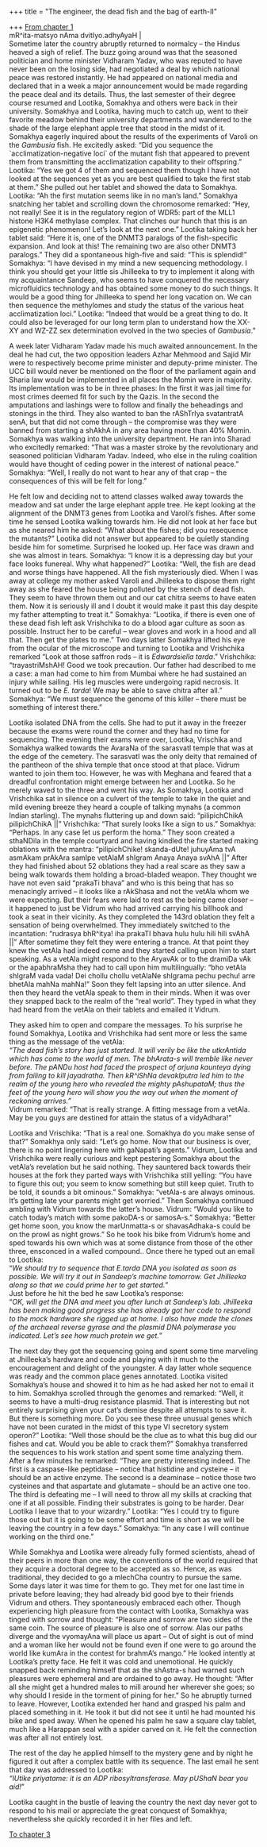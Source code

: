 +++
title = "The engineer, the dead fish and the bag of earth-II"

+++
[From chapter
1](https://manasataramgini.wordpress.com/2014/05/06/the-engineer-the-dead-fish-and-the-bag-of-earth/ "The engineer, the dead fish and the bag of earth-I")  
mR^ita-matsyo nAma dvitIyo.adhyAyaH |  
Sometime later the country abruptly returned to normalcy – the Hindus
heaved a sigh of relief. The buzz going around was that the seasoned
politician and home minister Vidharam Yadav, who was reputed to have
never been on the losing side, had negotiated a deal by which national
peace was restored instantly. He had appeared on national media and
declared that in a week a major announcement would be made regarding the
peace deal and its details. Thus, the last semester of their degree
course resumed and Lootika, Somakhya and others were back in their
university. Somakhya and Lootika, having much to catch up, went to their
favorite meadow behind their university departments and wandered to the
shade of the large elephant apple tree that stood in the midst of it.
Somakhya eagerly inquired about the results of the experiments of Varoli
on the *Gambusia* fish. He excitedly asked: “Did you sequence the
\`acclimatization-negative loci\` of the mutant fish that appeared to
prevent them from transmitting the acclimatization capability to their
offspring.” Lootika: “Yes we got 4 of them and sequenced them though I
have not looked at the sequences yet as you are best qualified to take
the first stab at them.” She pulled out her tablet and showed the data
to Somakhya. Lootika: “Ah the first mutation seems like in no man’s
land.” Somakhya snatching her tablet and scrolling down the chromosome
remarked: “Hey, not really\! See it is in the regulatory region of WDR5:
part of the MLL1 histone H3K4 methylase complex. That clinches our hunch
that this is an epigenetic phenomenon\! Let’s look at the next one.”
Lootika taking back her tablet said: “Here it is, one of the DNMT3
paralogs of the fish-specific expansion. And look at this\! The
remaining two are also other DNMT3 paralogs.” They did a spontaneous
high-five and said: “This is splendid\!” Somakhya: “I have devised in my
mind a new sequencing methodology. I think you should get your little
sis Jhilleeka to try to implement it along with my acquaintance Sandeep,
who seems to have conquered the necessary microfluidics technology and
has obtained some money to do such things. It would be a good thing for
Jhilleeka to spend her long vacation on. We can then sequence the
methylomes and study the status of the various heat acclimatization
loci.” Lootika: “Indeed that would be a great thing to do. It could also
be leveraged for our long term plan to understand how the XX-XY and
WZ-ZZ sex determination evolved in the two species of *Gambusia*.”

A week later Vidharam Yadav made his much awaited announcement. In the
deal he had cut, the two opposition leaders Azhar Mehmood and Sajid Mir
were to respectively become prime minister and deputy-prime minister.
The UCC bill would never be mentioned on the floor of the parliament
again and Sharia law would be implemented in all places the Momin were
in majority. Its implementation was to be in three phases: In the first
it was jail time for most crimes deemed fit for such by the Qazis. In
the second the amputations and lashings were to follow and finally the
beheadings and stonings in the third. They also wanted to ban the
rAShTrIya svatantratA senA, but that did not come through – the
compromise was they were banned from starting a shAkhA in any area
having more than 40% Momin. Somakhya was walking into the university
department. He ran into Sharad who excitedly remarked: “That was a
master stroke by the revolutionary and seasoned politician Vidharam
Yadav. Indeed, who else in the ruling coalition would have thought of
ceding power in the interest of national peace.” Somakhya: “Well, I
really do not want to hear any of that crap – the consequences of this
will be felt for long.”

He felt low and deciding not to attend classes walked away towards the
meadow and sat under the large elephant apple tree. He kept looking at
the alignment of the DNMT3 genes from Lootika and Varoli’s fishes. After
some time he sensed Lootika walking towards him. He did not look at her
face but as she neared him he asked: “What about the fishes; did you
resequence the mutants?” Lootika did not answer but appeared to be
quietly standing beside him for sometime. Surprised he looked up. Her
face was drawn and she was almost in tears. Somakhya: “I know it is a
depressing day but your face looks funereal. Why what happened?”
Lootika: “Well, the fish are dead and worse things have happened. All
the fish mysteriously died. When I was away at college my mother asked
Varoli and Jhilleeka to dispose them right away as she feared the house
being polluted by the stench of dead fish. They seem to have thrown them
out and our cat chitra seems to have eaten them. Now it is seriously ill
and I doubt it would make it past this day despite my father attempting
to treat it.” Somakhya: “Lootika, if there is even one of these dead
fish left ask Vrishchika to do a blood agar culture as soon as possible.
Instruct her to be careful – wear gloves and work in a hood and all
that. Then get the plates to me.” Two days latter Somakhya lifted his
eye from the ocular of the microscope and turning to Lootika and
Vrishchika remarked “Look at those saffron rods – it is *Edwardsiella
tarda*.” Vrishchika: “trayastriMshAH\! Good we took precaution. Our
father had described to me a case: a man had come to him from Mumbai
where he had sustained an injury while sailing. His leg muscles were
undergoing rapid necrosis. It turned out to be *E. tarda*\! We may be
able to save chitra after all.” Somakhya: “We must sequence the genome
of this killer – there must be something of interest there.”

Lootika isolated DNA from the cells. She had to put it away in the
freezer because the exams were round the corner and they had no time for
sequencing. The evening their exams were over, Lootika, Vrischika and
Somakhya walked towards the AvaraNa of the sarasvatI temple that was at
the edge of the cemetery. The sarasvatI was the only deity that remained
of the pantheon of the shiva temple that once stood at that place.
Vidrum wanted to join them too. However, he was with Meghana and feared
that a dreadful confrontation might emerge between her and Lootika. So
he merely waved to the three and went his way. As Somakhya, Lootika and
Vrishchika sat in silence on a culvert of the temple to take in the
quiet and mild evening breeze they heard a couple of talking mynahs (a
common Indian starling). The mynahs fluttering up and down said:
“pilipichChikA pilipichChikA ||” Vrishchika: “That surely looks like a
sign to us.” Somakhya: “Perhaps. In any case let us perform the homa.”
They soon created a sthaNDila in the temple courtyard and having kindled
the fire started making oblations with the mantra: “pilipichChike\!
skanda-dUte\! juhuyAma tvA asmAkam prAkAra samIpe vetAlaM shIgram Anaya
Anaya svAhA ||” After they had finished about 52 oblations they had a
real scare as they saw a being walk towards them holding a broad-bladed
weapon. They thought we have not even said “prakaTi bhava” and who is
this being that has so menacingly arrived – it looks like a rAkShasa and
not the vetAla whom we were expecting. But their fears were laid to rest
as the being came closer – it happened to just be Vidrum who had arrived
carrying his billhook and took a seat in their vicinity. As they
completed the 143rd oblation they felt a sensation of being overwhelmed.
They immediately switched to the incantation: “rudrasya bhR^itya\! iha
prakaTI bhava hulu hulu hili hili svAhA ||” After sometime they felt
they were entering a trance. At that point they knew the vetAla had
indeed come and they started calling upon him to start speaking. As a
vetAla might respond to the AryavAk or to the dramiDa vAk or the
apabhraMsha they had to call upon him multilingually: “bho vetAla
shIgraM vada vada\! Dei chollu chollu vetAlaNe shIgrama pechu pechu\!
arre bhetAla mahNa mahNa\!” Soon they felt lapsing into an utter
silence. And then they heard the vetAla speak to them in their minds.
When it was over they snapped back to the realm of the “real world”.
They typed in what they had heard from the vetAla on their tablets and
emailed it Vidrum.

They asked him to open and compare the messages. To his surprise he
found Somakhya, Lootika and Vrishchika had sent more or less the same
thing as the message of the vetAla:  
*“The dead fish’s story has just started. It will verily be like the
utkrAntida which has come to the world of men. The bhArata-s will
tremble like never before. The pANDu host had faced the prospect of
arjuna kaunteya dying from failing to kill jayadratha. Then kR^iShNa
devakIputra led him to the realm of the young hero who revealed the
mighty pAshupataM; thus the feet of the young hero will show you the way
out when the moment of reckoning arrives.”*  
Vidrum remarked: “That is really strange. A fitting message from a
vetAla. May be you guys are destined for attain the status of a
vidyAdhara\!”

Lootika and Vrischika: “That is a real one. Somakhya do you make sense
of that?” Somakhya only said: “Let’s go home. Now that our business is
over, there is no point lingering here with gaNapati’s agents.” Vidrum,
Lootika and Vrishchika were really curious and kept pestering Somakhya
about the vetAla’s revelation but he said nothing. They sauntered back
towards their houses at the fork they parted ways with Vrishchika still
yelling: “You have to figure this out; you seem to know something but
still keep quiet. Truth to be told, it sounds a bit ominous.” Somakhya:
“vetAla-s are always ominous. It’s getting late your parents might get
worried.” Then Somakhya continued ambling with Vidrum towards the
latter’s house. Vidrum: “Would you like to catch today’s match with
some pakoDA-s or samosA-s.” Somakhya: “Better get home soon, you know
the marUnmatta-s or shavasAdhaka-s could be on the prowl as night
grows.” So he took his bike from Vidrum’s home and sped towards his
own which was at some distance from those of the other three, ensconced
in a walled compound.. Once there he typed out an email to Lootika:  
“*We should try to sequence that E.tarda DNA you isolated as soon as
possible. We will try it out in Sandeep’s machine tomorrow. Get
Jhilleeka along so that we could prime her to get started.*”  
Just before he hit the bed he saw Lootika’s response:  
“*OK, will get the DNA and meet you after lunch at Sandeep’s lab.
Jhilleeka has been making good progress she has already got her code to
respond to the mock hardware she rigged up at home. I also have made the
clones of the archaeal reverse gyrase and the plasmid DNA polymerase you
indicated. Let’s see how much protein we get.*”

The next day they got the sequencing going and spent some time marveling
at Jhilleeka’s hardware and code and playing with it much to the
encouragement and delight of the youngster. A day latter whole sequence
was ready and the common place genes annotated. Lootika visited
Somakhya’s house and showed it to him as he had asked her not to email
it to him. Somakhya scrolled through the genomes and remarked: “Well, it
seems to have a multi-drug resistance plasmid. That is interesting but
not entirely surprising given your cat’s demise despite all attempts to
save it. But there is something more. Do you see these three unusual
genes which have not been curated in the midst of this type VI secretory
system operon?” Lootika: “Well those should be the clue as to what this
bug did our fishes and cat. Would you be able to crack them?” Somakhya
transferred the sequences to his work station and spent some time
analyzing them. After a few minutes he remarked: “They are pretty
interesting indeed. The first is a caspase-like peptidase – notice that
histidine and cysteine – it should be an active enzyme. The second is a
deaminase – notice those two cysteines and that aspartate and glutamate
– should be an active one too. The third is defeating me – I will need
to throw all my skills at cracking that one if at all possible. Finding
their substrates is going to be harder. Dear Lootika I leave that to
your wizardry.” Lootika: “Yes I could try to figure those out but it is
going to be some effort and time is short as we will be leaving the
country in a few days.” Somakhya: “In any case I will continue working
on the third one.”

While Somakhya and Lootika were already fully formed scientists, ahead
of their peers in more than one way, the conventions of the world
required that they acquire a doctoral degree to be accepted as so.
Hence, as was traditional, they decided to go a mlechCha country to
pursue the same. Some days later it was time for them to go. They met
for one last time in private before leaving; they had already bid good
bye to their friends Vidrum and others. They spontaneously embraced each
other. Though experiencing high pleasure from the contact with Lootika,
Somakhya was tinged with sorrow and thought: “Pleasure and sorrow are
two sides of the same coin. The source of pleasure is also one of
sorrow. Alas our paths diverge and the vyomayAna will place us apart –
Out of sight is out of mind and a woman like her would not be found even
if one were to go around the world like kumAra in the contest for
brahmA’s mango.” He looked intently at Lootika’s pretty face. He felt
it was cold and unemotional. He quickly snapped back reminding himself
that as the shAstra-s had warned such pleasures were ephemeral and are
ordained to go away. He thought: “After all she might get a hundred
males to mill around her wherever she goes; so why should I reside in
the torment of pining for her.” So he abruptly turned to leave. However,
Lootika extended her hand and grasped his palm and placed something in
it. He took it but did not see it until he had mounted his bike and sped
away. When he opened his palm he saw a square clay tablet, much like a
Harappan seal with a spider carved on it. He felt the connection was
after all not entirely lost.

The rest of the day he applied himself to the mystery gene and by night
he figured it out after a complex battle with its sequence. The last
email he sent that day was addressed to Lootika:  
*“lUtike priyatame: it is an ADP ribosyltransferase. May pUShaN bear you
aid\!*”

Lootika caught in the bustle of leaving the country the next day never
got to respond to his mail or appreciate the great conquest of Somakhya;
nevertheless she quickly recorded it in her files and left.

[To chapter
3](https://manasataramgini.wordpress.com/2014/05/15/the-engineer-the-dead-fish-and-the-bag-of-earth-iii/ "The engineer, the dead fish and the bag of earth-III")
